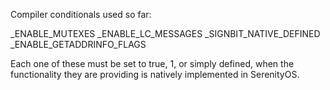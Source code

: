 Compiler conditionals used so far:

_ENABLE_MUTEXES
_ENABLE_LC_MESSAGES
_SIGNBIT_NATIVE_DEFINED
_ENABLE_GETADDRINFO_FLAGS

Each one of these must be set to true, 1, or simply defined, when the functionality they are providing is natively implemented in SerenityOS.

